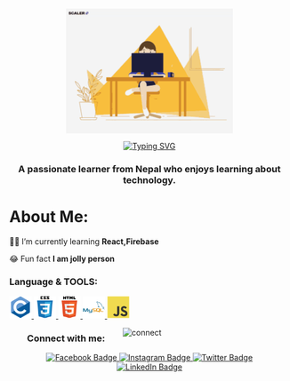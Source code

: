
<br>

<div id="header" align="center">
   
  <p>  <img align="center" width="300" alt="learning" src=".gif "></p>

<a href="https://git.io/typing-svg"><img src="https://readme-typing-svg.demolab.com?font=Times New Roman&weight=500&size=30&pause=1000&color=0F3546&center=true&vCenter=true&width=435&lines=Hi+%F0%9F%91%8B%2C+I'm+Dipika+Shrestha" alt="Typing SVG" /></a>
    <h3 align="center">A passionate learner from Nepal who enjoys learning about technology.</h3>
</div>




<h1> About Me:</h1>

 👩‍💻 I’m currently learning **React,Firebase**

😂 Fun fact **I am jolly person**



 <h3 align="left">Language & TOOLS:</h3>
<p align="left">
    <a href="https://www.cprogramming.com/" target="_blank" rel="noreferrer"> 
        <img src="https://raw.githubusercontent.com/devicons/devicon/master/icons/c/c-original.svg" alt="C" width="40" height="40"/> 
    </a> 
    <a href="https://www.w3schools.com/css/" target="_blank" rel="noreferrer"> 
        <img src="https://raw.githubusercontent.com/devicons/devicon/master/icons/css3/css3-original-wordmark.svg" alt="CSS3" width="40" height="40"/> 
    </a> 
    <a href="https://www.w3.org/html/" target="_blank" rel="noreferrer"> 
        <img src="https://raw.githubusercontent.com/devicons/devicon/master/icons/html5/html5-original-wordmark.svg" alt="HTML5" width="40" height="40"/> 
    </a> 
    <a href="https://www.mysql.com/" target="_blank" rel="noreferrer"> 
        <img src="https://raw.githubusercontent.com/devicons/devicon/master/icons/mysql/mysql-original-wordmark.svg" alt="MySQL" width="40" height="40"/> 
    </a>
   <a href="https://developer.mozilla.org/en-US/docs/Web/JavaScript" target="_blank" rel="noreferrer"> 
        <img src="https://raw.githubusercontent.com/devicons/devicon/master/icons/javascript/javascript-original.svg" alt="JavaScript" width="40" height="40"/> 
    </a> 
    
   
   
</p>
<image align="right" alt="connect"  width="300" src="connect.gif">
<h3 align="center">Connect with me:</h3>
<p align="center">
    <div align="center" id="profile">
    <a href="https://www.facebook.com/dipika.shresthaa">
        <img src="https://img.shields.io/badge/Facebook-blue?style=flat&logo=facebook&logoColor=white"
            alt="Facebook Badge" />
    </a>
    <a href="">
        <img src="https://img.shields.io/badge/Instagram-critical?style=flat&logo=instagram&logoColor=white"
            alt="Instagram Badge" />
    </a>
    <a href="https://twitter.com/_dipikashrestha?t=GXFC50PlLuGc1oOC9H8mDA&s=09">
        <img src="https://img.shields.io/badge/Twitter-blue?style=flat&logo=twitter&logoColor=white"
            alt="Twitter Badge" />
    </a>
</div>

<div align="center" id="profile">
    <a href="https://www.linkedin.com/in/-dipikashrestha">
        <img src="https://img.shields.io/badge/LinkedIn-blue?style=flat&logo=linkedin&logoColor=white"
            alt="LinkedIn Badge" />
    </a>
   
    
    
</div>
</p>
